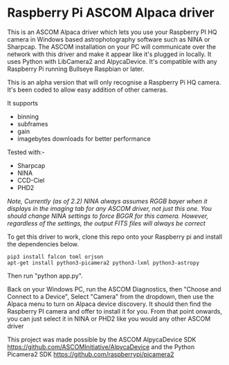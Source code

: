 # Raspberry Pi ASCOM Alpaca driver

This is an ASCOM Alpaca driver which lets you use your Raspberry PI HQ camera in Windows based astrophotography software such as NINA or Sharpcap. The ASCOM installation on your PC will communicate over the network with this driver and make it appear like it's plugged in locally. It uses Python with LibCamera2 and AlpycaDevice. It's compatible with any Raspberry Pi running Bullseye Raspbian or later.

This is an alpha version that will only recognise a Raspberry Pi HQ camera. It's been coded to allow easy addition of other cameras.

It supports 
* binning
* subframes
* gain
* imagebytes downloads for better performance

Tested with:-
* Sharpcap
* NINA
* CCD-Ciel
* PHD2

*Note, Currently (as of 2.2) NINA always assumes RGGB bayer when it displays in the imaging tab for any ASCOM driver, not just this one. You should change NINA settings to force BGGR for this camera. However, regardless of the settings, the output FITS files will always be correct*

To get this driver to work, clone this repo onto your Raspberry pi and install the dependencies below.

```
pip3 install falcon toml orjson
apt-get install python3-picamera2 python3-lxml python3-astropy
```

Then run "python app.py".

Back on your Windows PC, run the ASCOM Diagnostics, then "Choose and Connect to a Device", Select "Camera" from the dropdown, then use the Alpaca menu to turn on Alpaca device discovery. It should then find the Raspberry PI camera and offer to install it for you. From that point onwards, you can just select it in NINA or PHD2 like you would any other ASCOM driver

This project was made possible by the ASCOM AlpycaDevice SDK https://github.com/ASCOMInitiative/AlpycaDevice and the Python Picamera2 SDK https://github.com/raspberrypi/picamera2
